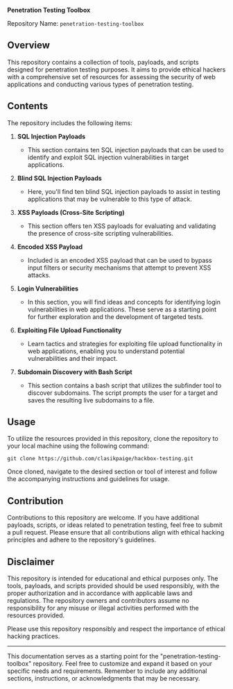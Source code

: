 **Penetration Testing Toolbox**

Repository Name: `penetration-testing-toolbox`

## Overview

This repository contains a collection of tools, payloads, and scripts designed for penetration testing purposes. It aims to provide ethical hackers with a comprehensive set of resources for assessing the security of web applications and conducting various types of penetration testing.

## Contents

The repository includes the following items:

1. **SQL Injection Payloads**
   - This section contains ten SQL injection payloads that can be used to identify and exploit SQL injection vulnerabilities in target applications.

2. **Blind SQL Injection Payloads**
   - Here, you'll find ten blind SQL injection payloads to assist in testing applications that may be vulnerable to this type of attack.

3. **XSS Payloads (Cross-Site Scripting)**
   - This section offers ten XSS payloads for evaluating and validating the presence of cross-site scripting vulnerabilities.

4. **Encoded XSS Payload**
   - Included is an encoded XSS payload that can be used to bypass input filters or security mechanisms that attempt to prevent XSS attacks.

5. **Login Vulnerabilities**
   - In this section, you will find ideas and concepts for identifying login vulnerabilities in web applications. These serve as a starting point for further exploration and the development of targeted tests.

6. **Exploiting File Upload Functionality**
   - Learn tactics and strategies for exploiting file upload functionality in web applications, enabling you to understand potential vulnerabilities and their impact.

7. **Subdomain Discovery with Bash Script**
   - This section contains a bash script that utilizes the subfinder tool to discover subdomains. The script prompts the user for a target and saves the resulting live subdomains to a file.

## Usage

To utilize the resources provided in this repository, clone the repository to your local machine using the following command:

```
git clone https://github.com/clasikpaige/hackbox-testing.git
```

Once cloned, navigate to the desired section or tool of interest and follow the accompanying instructions and guidelines for usage.

## Contribution

Contributions to this repository are welcome. If you have additional payloads, scripts, or ideas related to penetration testing, feel free to submit a pull request. Please ensure that all contributions align with ethical hacking principles and adhere to the repository's guidelines.

## Disclaimer

This repository is intended for educational and ethical purposes only. The tools, payloads, and scripts provided should be used responsibly, with the proper authorization and in accordance with applicable laws and regulations. The repository owners and contributors assume no responsibility for any misuse or illegal activities performed with the resources provided.

Please use this repository responsibly and respect the importance of ethical hacking practices.



---

This documentation serves as a starting point for the "penetration-testing-toolbox" repository. Feel free to customize and expand it based on your specific needs and requirements. Remember to include any additional sections, instructions, or acknowledgments that may be necessary.
